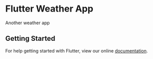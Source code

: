 # Flutter Weather App

Another weather app 

## Getting Started

For help getting started with Flutter, view our online
[documentation](https://flutter.io/).
